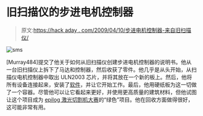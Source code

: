 # 旧扫描仪的步进电机控制器

> 原文:[https://hack aday . com/2009/04/10/步进电机控制器-来自旧扫描仪/](https://hackaday.com/2009/04/10/stepper-motor-controller-from-old-scanner/)

![sms](../Images/c288638d1a49055ff35f58b5165fe066.png "sms")

[Murray484]提交了他关于如何从旧扫描仪创建步进电机控制器的说明书。他从一台旧扫描仪上拆下了马达和控制器，然后收获了零件。他几乎是从头开始，从扫描仪电机控制器中取出 ULN2003 芯片，并将其放在一个新的板上。然后，他将所有设备连接起来，安装了[软件](http://www.dakeng.com/turbo.html)，并让它开始工作。最后，他用硬纸板为这一切做了一个容器。尽管他可以让它看起来更好，并使用更高质量的建筑材料，但他试图让这个项目成为 [epilog 激光切割机大赛](http://www.instructables.com/contest/epilogchallenge/)的“绿色”项目。他在回收方面做得很好，这可能非常有用。